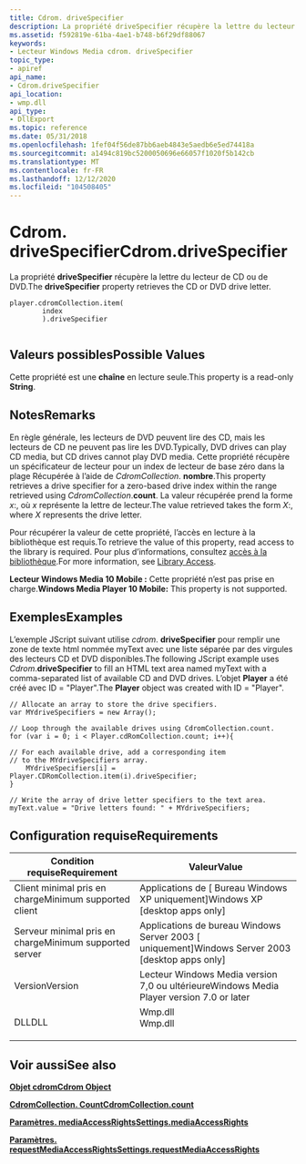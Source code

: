 ```yaml
---
title: Cdrom. driveSpecifier
description: La propriété driveSpecifier récupère la lettre du lecteur de CD ou de DVD.
ms.assetid: f592819e-61ba-4ae1-b748-b6f29df88067
keywords:
- Lecteur Windows Media cdrom. driveSpecifier
topic_type:
- apiref
api_name:
- Cdrom.driveSpecifier
api_location:
- wmp.dll
api_type:
- DllExport
ms.topic: reference
ms.date: 05/31/2018
ms.openlocfilehash: 1fef04f56de87bb6aeb4843e5aedb6e5ed74418a
ms.sourcegitcommit: a1494c819bc5200050696e66057f1020f5b142cb
ms.translationtype: MT
ms.contentlocale: fr-FR
ms.lasthandoff: 12/12/2020
ms.locfileid: "104508405"
---
```

# <a name="cdromdrivespecifier"></a><span data-ttu-id="57521-104">Cdrom. driveSpecifier</span><span class="sxs-lookup"><span data-stu-id="57521-104">Cdrom.driveSpecifier</span></span>

<span data-ttu-id="57521-105">La propriété **driveSpecifier** récupère la lettre du lecteur de CD ou de DVD.</span><span class="sxs-lookup"><span data-stu-id="57521-105">The **driveSpecifier** property retrieves the CD or DVD drive letter.</span></span>

``` syntax
player.cdromCollection.item(
        index
        ).driveSpecifier
      
```

## <a name="possible-values"></a><span data-ttu-id="57521-106">Valeurs possibles</span><span class="sxs-lookup"><span data-stu-id="57521-106">Possible Values</span></span>

<span data-ttu-id="57521-107">Cette propriété est une **chaîne** en lecture seule.</span><span class="sxs-lookup"><span data-stu-id="57521-107">This property is a read-only **String**.</span></span>

## <a name="remarks"></a><span data-ttu-id="57521-108">Notes</span><span class="sxs-lookup"><span data-stu-id="57521-108">Remarks</span></span>

<span data-ttu-id="57521-109">En règle générale, les lecteurs de DVD peuvent lire des CD, mais les lecteurs de CD ne peuvent pas lire les DVD.</span><span class="sxs-lookup"><span data-stu-id="57521-109">Typically, DVD drives can play CD media, but CD drives cannot play DVD media.</span></span> <span data-ttu-id="57521-110">Cette propriété récupère un spécificateur de lecteur pour un index de lecteur de base zéro dans la plage Récupérée à l’aide de *CdromCollection*. **nombre**.</span><span class="sxs-lookup"><span data-stu-id="57521-110">This property retrieves a drive specifier for a zero-based drive index within the range retrieved using *CdromCollection*.**count**.</span></span> <span data-ttu-id="57521-111">La valeur récupérée prend la forme *x*:, où *x* représente la lettre de lecteur.</span><span class="sxs-lookup"><span data-stu-id="57521-111">The value retrieved takes the form *X*:, where *X* represents the drive letter.</span></span>

<span data-ttu-id="57521-112">Pour récupérer la valeur de cette propriété, l’accès en lecture à la bibliothèque est requis.</span><span class="sxs-lookup"><span data-stu-id="57521-112">To retrieve the value of this property, read access to the library is required.</span></span> <span data-ttu-id="57521-113">Pour plus d’informations, consultez [accès à la bibliothèque](library-access.md).</span><span class="sxs-lookup"><span data-stu-id="57521-113">For more information, see [Library Access](library-access.md).</span></span>

<span data-ttu-id="57521-114">**Lecteur Windows Media 10 Mobile :** Cette propriété n’est pas prise en charge.</span><span class="sxs-lookup"><span data-stu-id="57521-114">**Windows Media Player 10 Mobile:** This property is not supported.</span></span>

## <a name="examples"></a><span data-ttu-id="57521-115">Exemples</span><span class="sxs-lookup"><span data-stu-id="57521-115">Examples</span></span>

<span data-ttu-id="57521-116">L’exemple JScript suivant utilise *cdrom*. **driveSpecifier** pour remplir une zone de texte html nommée myText avec une liste séparée par des virgules des lecteurs CD et DVD disponibles.</span><span class="sxs-lookup"><span data-stu-id="57521-116">The following JScript example uses *Cdrom*.**driveSpecifier** to fill an HTML text area named myText with a comma-separated list of available CD and DVD drives.</span></span> <span data-ttu-id="57521-117">L’objet **Player** a été créé avec ID = "Player".</span><span class="sxs-lookup"><span data-stu-id="57521-117">The **Player** object was created with ID = "Player".</span></span>


```JScript
// Allocate an array to store the drive specifiers.
var MYdriveSpecifiers = new Array();

// Loop through the available drives using CdromCollection.count.
for (var i = 0; i < Player.cdRomCollection.count; i++){

// For each available drive, add a corresponding item 
// to the MYdriveSpecifiers array. 
    MYdriveSpecifiers[i] = Player.CDRomCollection.item(i).driveSpecifier;
}

// Write the array of drive letter specifiers to the text area.
myText.value = "Drive letters found: " + MYdriveSpecifiers;
```



## <a name="requirements"></a><span data-ttu-id="57521-118">Configuration requise</span><span class="sxs-lookup"><span data-stu-id="57521-118">Requirements</span></span>



| <span data-ttu-id="57521-119">Condition requise</span><span class="sxs-lookup"><span data-stu-id="57521-119">Requirement</span></span> | <span data-ttu-id="57521-120">Valeur</span><span class="sxs-lookup"><span data-stu-id="57521-120">Value</span></span> |
|-------------------------------------|------------------------------------------------------------------------------------|
| <span data-ttu-id="57521-121">Client minimal pris en charge</span><span class="sxs-lookup"><span data-stu-id="57521-121">Minimum supported client</span></span><br/> | <span data-ttu-id="57521-122">Applications de \[ Bureau Windows XP uniquement\]</span><span class="sxs-lookup"><span data-stu-id="57521-122">Windows XP \[desktop apps only\]</span></span><br/>                                        |
| <span data-ttu-id="57521-123">Serveur minimal pris en charge</span><span class="sxs-lookup"><span data-stu-id="57521-123">Minimum supported server</span></span><br/> | <span data-ttu-id="57521-124">Applications de bureau Windows Server 2003 \[ uniquement\]</span><span class="sxs-lookup"><span data-stu-id="57521-124">Windows Server 2003 \[desktop apps only\]</span></span><br/>                               |
| <span data-ttu-id="57521-125">Version</span><span class="sxs-lookup"><span data-stu-id="57521-125">Version</span></span><br/>                  | <span data-ttu-id="57521-126">Lecteur Windows Media version 7,0 ou ultérieure</span><span class="sxs-lookup"><span data-stu-id="57521-126">Windows Media Player version 7.0 or later</span></span><br/>                               |
| <span data-ttu-id="57521-127">DLL</span><span class="sxs-lookup"><span data-stu-id="57521-127">DLL</span></span><br/>                      | <dl> <span data-ttu-id="57521-128"><dt>Wmp.dll</dt></span><span class="sxs-lookup"><span data-stu-id="57521-128"><dt>Wmp.dll</dt></span></span> </dl> |



## <a name="see-also"></a><span data-ttu-id="57521-129">Voir aussi</span><span class="sxs-lookup"><span data-stu-id="57521-129">See also</span></span>

<dl> <dt>

[<span data-ttu-id="57521-130">**Objet cdrom**</span><span class="sxs-lookup"><span data-stu-id="57521-130">**Cdrom Object**</span></span>](cdrom-object.md)
</dt> <dt>

[<span data-ttu-id="57521-131">**CdromCollection. Count**</span><span class="sxs-lookup"><span data-stu-id="57521-131">**CdromCollection.count**</span></span>](cdromcollection-count.md)
</dt> <dt>

[<span data-ttu-id="57521-132">**Paramètres. mediaAccessRights**</span><span class="sxs-lookup"><span data-stu-id="57521-132">**Settings.mediaAccessRights**</span></span>](settings-mediaaccessrights.md)
</dt> <dt>

[<span data-ttu-id="57521-133">**Paramètres. requestMediaAccessRights**</span><span class="sxs-lookup"><span data-stu-id="57521-133">**Settings.requestMediaAccessRights**</span></span>](settings-requestmediaaccessrights.md)
</dt> </dl>

 

 





